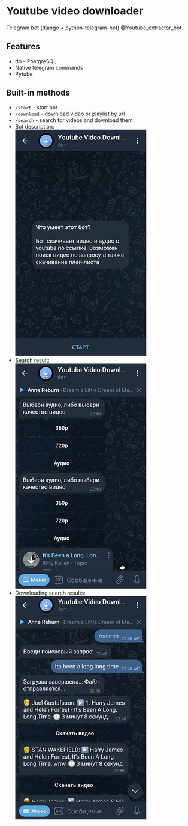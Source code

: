 # Youtube video downloader
Telegram bot (django + python-telegram-bot) @Youtube_extractor_bot

## Features

* db - PostgreSQL
* Native telegram commands
* Pytube 

## Built-in methods
* `/start` - start bot
* `/download` - download video or playlist by url
* `/search` - search for videos and download them
* Bot description: <br>
![start](/.github/img/ex1.jpg)
* Search result: <br>
![search result](/.github/img/ex2.jpg)
* Downloading search results: <br>
![downloading search results](/.github/img/ex3.jpg)